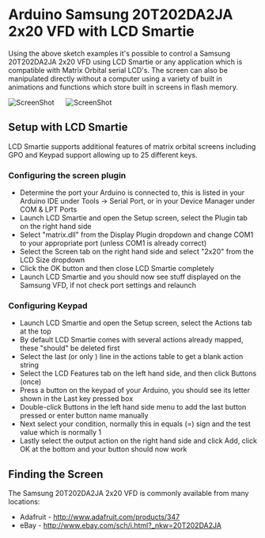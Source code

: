# Arduino Samsung 20T202DA2JA 2x20 VFD with LCD Smartie
Using the above sketch examples it's possible to control a Samsung 20T202DA2JA 2x20 VFD using LCD Smartie or any application which is compatible with Matrix Orbital serial LCD's. The screen can also be manipulated directly without a computer using a variety of built in animations and functions which store built in screens in flash memory.

![ScreenShot](http://www.xodustech.com/images/xodusampredux/redux-25.jpg)&nbsp;&nbsp;&nbsp;&nbsp;&nbsp;
![ScreenShot](http://www.xodustech.com/images/xodusampredux/redux-26.jpg)

## Setup with LCD Smartie
LCD Smartie supports additional features of matrix orbital screens including GPO and Keypad support allowing up to 25 different keys.

### Configuring the screen plugin
* Determine the port your Arduino is connected to, this is listed in your Arduino IDE under Tools -> Serial Port, or in your Device Manager under COM & LPT Ports
* Launch LCD Smartie and open the Setup screen, select the Plugin tab on the right hand side
* Select "matrix.dll" from the Display Plugin dropdown and change COM1 to your appropriate port (unless COM1 is already correct)
* Select the Screen tab on the right hand side and select "2x20" from the LCD Size dropdown
* Click the OK button and then close LCD Smartie completely
* Launch LCD Smartie and you should now see stuff displayed on the Samsung VFD, if not check port settings and relaunch

### Configuring Keypad
* Launch LCD Smartie and open the Setup screen, select the Actions tab at the top
* By default LCD Smartie comes with several actions already mapped, these "should" be deleted first
* Select the last (or only ) line in the actions table to get a blank action string
* Select the LCD Features tab on the left hand side, and then click Buttons (once)
* Press a button on the keypad of your Arduino, you should see its letter shown in the Last key pressed box
* Double-click Buttons in the left hand side menu to add the last button pressed or enter button name manually
* Next select your condition, normally this in equals (=) sign and the test value which is normally 1
* Lastly select the output action on the right hand side and click Add, click OK at the bottom and your button should now work

## Finding the Screen
The Samsung 20T202DA2JA 2x20 VFD is commonly available from many locations:
* Adafruit - http://www.adafruit.com/products/347
* eBay - http://www.ebay.com/sch/i.html?_nkw=20T202DA2JA
